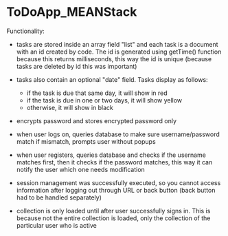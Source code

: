 # ToDoApp_MEANStack

Functionality: 
- tasks are stored inside an array field "list" and each task
  is a document with an id created by code. The id is generated using
  getTime() function because this returns milliseconds, this way
  the id is unique (because tasks are deleted by id this was important)

- tasks also contain an optional "date" field. Tasks display as follows:
	* if the task is due that same day, it will show in red
	* if the task is due in one or two days, it will show yellow
	* otherwise, it will show in black

- encrypts password and stores encrypted password only

- when user logs on, queries database to make sure username/password match
  if mismatch, prompts user without popups

- when user registers, queries database and checks if the username matches first, 
  then it checks if the password matches, this way it can notify the user which
  one needs modification

- session management was successfully executed, so you cannot access information after
  logging out through URL or back button (back button had to be handled separately)

- collection is only loaded until after user successfully signs in. This is because
  not the entire collection is loaded, only the collection of the particular user
  who is active
